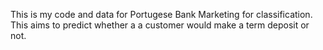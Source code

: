 This is my code and data for Portugese Bank Marketing for classification. This aims to predict whether a a customer would make a term deposit or not. 
